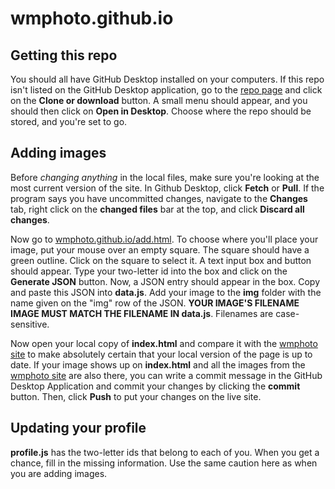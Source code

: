  # wmphoto.github.io

## Getting this repo 

You should all have GitHub Desktop installed on your computers. If this repo isn't listed on the GitHub Desktop application, go to the <a href="https://github.com/wmphoto/wmphoto.github.io">repo page</a> and click on the **Clone or download** button. A small menu should appear, and you should then click on **Open in Desktop**. Choose where the repo should be stored, and you're set to go.

## Adding images 

Before *changing anything* in the local files, make sure you're looking at the most current version of the site. In Github Desktop, click **Fetch** or **Pull**. If the program says you have uncommitted changes, navigate to the **Changes** tab, right click on the **changed files** bar at the top, and click **Discard all changes**. 

Now go to <a href="https://wmphoto.github.io/add.html">wmphoto.github.io/add.html</a>. To choose where you'll place your image, put your mouse over an empty square. The square should have a green outline. Click on the square to select it. A text input box and button should appear. Type your two-letter id into the box and click on the **Generate JSON** button. Now, a JSON entry should appear in the box. Copy and paste this JSON into **data.js**. Add your image to the **img** folder with the name given on the "img" row of the JSON. **YOUR IMAGE'S FILENAME IMAGE MUST MATCH THE FILENAME IN data.js**. Filenames are case-sensitive.

Now open your local copy of **index.html** and compare it with the <a href="https://wmphoto.github.io">wmphoto site</a> to make absolutely certain that your local version of the page is up to date. If your image shows up on **index.html** and all the images from the <a href="https://wmphoto.github.io">wmphoto site</a> are also there, you can write a commit message in the GitHub Desktop Application and commit your changes by clicking the **commit** button. Then, click **Push** to put your changes on the live site.

## Updating your profile

**profile.js** has the two-letter ids that belong to each of you. When you get a chance, fill in the missing information. Use the same caution here as when you are adding images.
